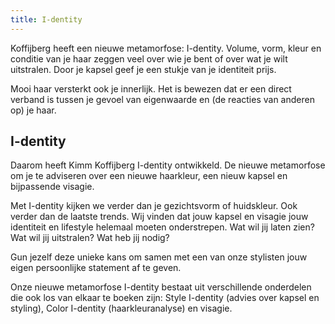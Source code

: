```yaml
---
title: I-dentity
---
```


Koffijberg heeft een nieuwe metamorfose: I-dentity. Volume, vorm, kleur en conditie van je haar zeggen veel over wie je bent of over wat je wilt uitstralen. Door je kapsel geef je een stukje van je identiteit prijs.&nbsp;

<u></u>

<u></u>

Mooi haar versterkt ook je innerlijk. Het is bewezen dat er een direct verband is tussen je gevoel van eigenwaarde en (de reacties van anderen op) je haar.

<u></u>

<u></u>

<u></u>

## I-dentity

Daarom heeft Kimm Koffijberg I-dentity ontwikkeld. De nieuwe metamorfose om je te adviseren over een nieuwe haarkleur, een nieuw kapsel en bijpassende visagie.

<u></u>

<u></u>

Met I-dentity kijken we verder dan je gezichtsvorm of huidskleur. Ook verder dan de laatste trends. Wij vinden dat jouw kapsel en visagie jouw identiteit en lifestyle helemaal moeten onderstrepen. Wat wil jij laten zien? Wat wil jij uitstralen? Wat heb jij nodig?

<u></u>

<u></u>Gun jezelf deze unieke kans om samen met een van onze stylisten jouw eigen persoonlijke statement af te geven.

<u></u>

<u></u>

Onze nieuwe metamorfose I-dentity bestaat uit verschillende onderdelen die ook los van elkaar te boeken zijn: Style I-dentity (advies over kapsel en styling), Color I-dentity (haarkleuranalyse) en visagie.

<u></u>

<u></u>